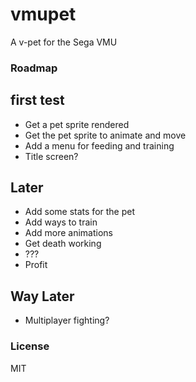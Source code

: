 # vmupet

A v-pet for the Sega VMU
### Roadmap
## first test
- Get a pet sprite rendered
- Get the pet sprite to animate and move
- Add a menu for feeding and training
- Title screen?

## Later
- Add some stats for the pet
- Add ways to train
- Add more animations
- Get death working
- ???
- Profit

## Way Later
- Multiplayer fighting?

### License
MIT
